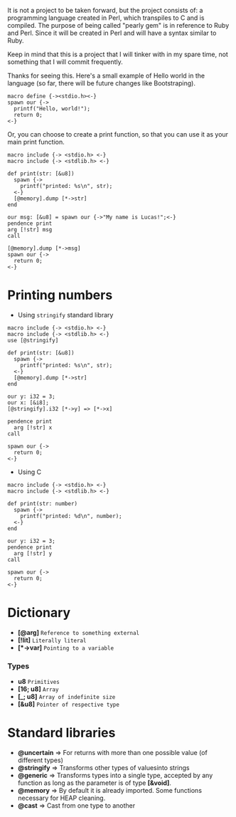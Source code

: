 It is not a project to be taken forward, but the project consists of:
a programming language created in Perl, which transpiles to C and is compiled. The purpose of being called "pearly gem" is in reference to Ruby and Perl. Since it will be created in Perl and will have a syntax similar to Ruby.

Keep in mind that this is a project that I will tinker with in my spare time, not something that I will commit frequently.

Thanks for seeing this. Here's a small example of Hello world in the language (so far, there will be future changes like Bootstraping).

```pgem
macro define {-><stdio.h><-}
spawn our {->
  printf("Hello, world!");
  return 0;
<-}
```
Or, you can choose to create a print function, so that you can use it as your main print function.

```pgem
macro include {-> <stdio.h> <-}
macro include {-> <stdlib.h> <-}

def print(str: [&u8])
  spawn {-> 
    printf("printed: %s\n", str);
  <-}
  [@memory].dump [*->str]
end

our msg: [&u8] = spawn our {->"My name is Lucas!";<-}
pendence print
arg [!str] msg
call

[@memory].dump [*->msg]
spawn our {->
  return 0;
<-}
``` 

# Printing numbers

- Using `stringify` standard library
```pgem
macro include {-> <stdio.h> <-}
macro include {-> <stdlib.h> <-}
use [@stringify]

def print(str: [&u8])
  spawn {-> 
    printf("printed: %s\n", str);
  <-}
  [@memory].dump [*->str]
end

our y: i32 = 3;
our x: [&i8];
[@stringify].i32 [*->y] => [*->x]

pendence print
  arg [!str] x
call

spawn our {->
  return 0;
<-}
```
- Using C

```pgem
macro include {-> <stdio.h> <-}
macro include {-> <stdlib.h> <-}

def print(str: number)
  spawn {-> 
    printf("printed: %d\n", number);
  <-}
end

our y: i32 = 3;
pendence print
  arg [!str] y
call

spawn our {->
  return 0;
<-}
```
# Dictionary

- **[@arg]** `Reference to something external`
- **[!lit]** `Literally literal`
- **[*->var]** `Pointing to a variable`

### Types
- **u8** `Primitives`
- **[16; u8]** `Array`
- **[_; u8]** `Array of indefinite size`
- **[&u8]** `Pointer of respective type`

# Standard libraries
- **@uncertain** => For returns with more than one possible value (of different types)
- **@stringify** => Transforms other types of values ​​into strings 
- **@generic** => Transforms types into a single type, accepted by any function as long as the parameter is of type **[&void]**.
- **@memory** => By default it is already imported. Some functions necessary for HEAP cleaning.
- **@cast** => Cast from one type to another